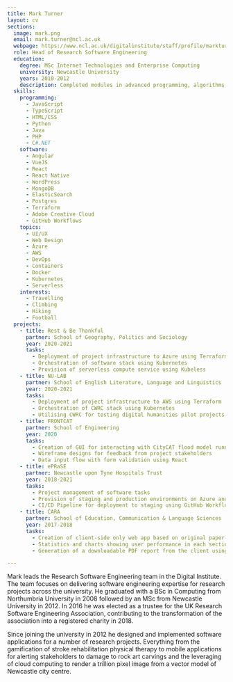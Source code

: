 ```yaml
---
title: Mark Turner
layout: cv
sections:
  image: mark.png
  email: mark.turner@ncl.ac.uk
  webpage: https://www.ncl.ac.uk/digitalinstitute/staff/profile/markturner.html
  role: Head of Research Software Engineering
  education:
    degree: MSc Internet Technologies and Enterprise Computing
    university: Newcastle University
    years: 2010-2012
    description: Completed modules in advanced programming, algorithms, security, information management, enterprise computing and web technologies.
  skills:
    programming:
      - JavaScript
      - TypeScript
      - HTML/CSS
      - Python
      - Java
      - PHP
      - C#.NET
    software:
      - Angular
      - VueJS
      - React
      - React Native
      - WordPress
      - MongoDB
      - ElasticSearch
      - Postgres
      - Terraform
      - Adobe Creative Cloud
      - GitHub Workflows
    topics:
      - UI/UX
      - Web Design
      - Azure
      - AWS
      - DevOps
      - Containers
      - Docker
      - Kubernetes
      - Serverless
    interests:
      - Travelling
      - Climbing
      - Hiking
      - Football
  projects:
    - title: Rest & Be Thankful
      partner: School of Geography, Politics and Sociology
      year: 2020-2021
      tasks:
        - Deployment of project infrastructure to Azure using Terraform
        - Orchestration of software stack using Kubernetes
        - Provision of serverless compute service using Kubeless
    - title: NU-LAB
      partner: School of English Literature, Language and Linguistics
      year: 2020-2021
      tasks:
        - Deployment of project infrastructure to AWS using Terraform
        - Orchestration of CWRC stack using Kubernetes
        - Utilising CWRC for testing digital humanities pilot projects 
    - title: FRONTCAT
      partner: School of Engineering
      year: 2020
      tasks:
        - Creation of GUI for interacting with CityCAT flood model running in Azure Batch
        - Wireframe designs for feedback from project stakeholders
        - Data input flow with form validation using React
    - title: ePRaSE
      partner: Newcastle upon Tyne Hospitals Trust
      year: 2018-2021
      tasks:
        - Project management of software tasks
        - Provision of staging and production environments on Azure and in NHS  
        - CI/CD Pipeline for deployment to staging using GitHub Workflows
    - title: CARA
      partner: School of Education, Communication & Language Sciences
      year: 2017-2018
      tasks:
        - Creation of client-side only web app based on original paper-based reading test using AngularJS
        - Statistics and charts showing user performance in each section of the test
        - Generation of a downloadable PDF report from the client using pdfJS

---
```

Mark leads the Research Software Engineering team in the Digital Institute. The team focuses on delivering software engineering expertise for research projects across the university. He graduated with a BSc in Computing from Northumbria University in 2008 followed by an MSc from Newcastle University in 2012. In 2016 he was elected as a trustee for the UK Research Software Engineering Association, contributing to the transformation of the association into a registered charity in 2018.

Since joining the university in 2012 he designed and implemented software applications for a number of research projects. Everything from the gamification of stroke rehabilitation physical therapy to mobile applications for alerting stakeholders to damage to rock art carvings and the leveraging of cloud computing to render a trillion pixel image from a vector model of Newcastle city centre.